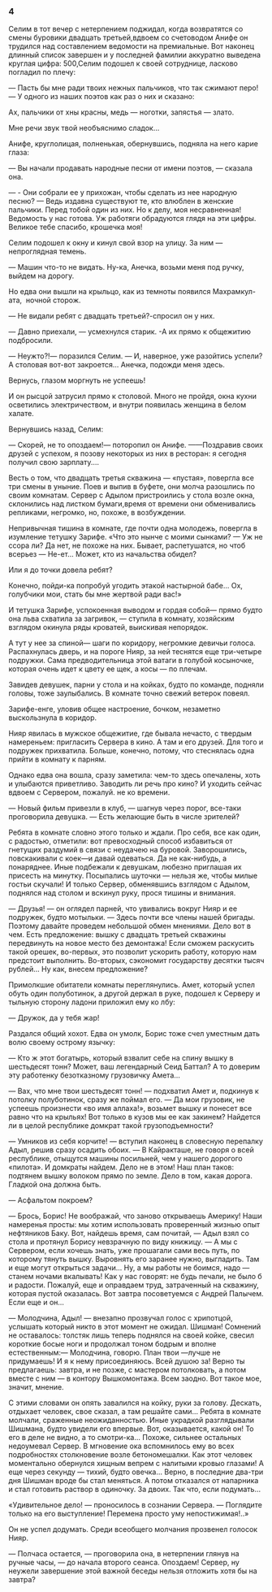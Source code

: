 ### 4

Селим в тот вечер с нетерпением поджидал, когда возвратятся со смены буровики двадцать третьей,вдвоем со счетоводом Анифе он трудился над составлением ведомости на премиальные.
Вот наконец длинный список завершен и у последней фамилии аккуратно выведена круглая цифра: 500,Селим подошел к своей сотруднице, ласково погладил по плечу:

— Пасть бы мне ради твоих нежных пальчиков, что так сжимают перо!
— У одного из наших поэтов как раз о них и сказано:

Ах, пальчики от хны красны, медь — ноготки, запястья — злато.

Мне речи звук твой необъяснимо сладок...

Анифе, круглолицая, полненькая, обернувшись, подняла на него карие глаза:

— Вы начали продавать народные песни от имени поэтов, — сказала она.

— - Они собрали ее у прихожан, чтобы сделать из нее народную песню?
— Ведь издавна существуют те, кто влюблен в женские пальчики.
Перед тобой один из них.
Но к делу, моя несравненная!
Ведомость у нас готова.
Уж работяги обрадуются глядя на эти цифры.
Великое тебе спасибо, крошечка моя!

Селим подошел к окну и кинул свой взор на улицу.
За ним — непроглядная темень.

— Машин что-то не видать.
Ну-ка, Анечка, возьми меня под ручку, выйдем на дорогу.

Но едва они вышли на крыльцо, как из темноты появился Махрамкул-ата,  ночной сторож.

— Не видали ребят с двадцать третьей?-спросил он у них.

— Давно приехали, — усмехнулся старик.
-А их прямо к общежитию подбросили.

— Неужто?!— поразился Селим.
— И, наверное, уже разойтись успели?
А столовая вот-вот закроется...
Анечка, подожди меня здесь.

Вернусь, глазом моргнуть не успеешь!

И он рысцой затрусил прямо к столовой.
Много не пройдя, окна кухни осветились электричеством, и внутри появилась женщина в белом халате.

Вернувшись назад, Селим:

— Скорей, не то опоздаем!— поторопил он Анифе.
——Поздравив своих друзей с успехом, я позову некоторых из них в ресторан: я сегодня получил свою зарплату....

Весть о том, что двадцать третья скважина — «пустая», повергла все три смены в уныние.
Поев и выпив в буфете, они молча разошлись по своим комнатам.
Сервер с Адылом пристроились у стола возле окна, склонились над листком бумаги,время от времени они обменивались репликами, негромко, но, похоже, в возбуждении.

Непривычная тишина в комнате, где почти одна молодежь, повергла в изумление тетушку Зарифе.
«Что это нынче с моими сынками?
— Уж не ссора ли?
Да нет, не похоже на них.
Бывает, распетушатся, но чтоб всерьез — Не-ет...
Может, кто из начальства обидел?

Или я до точки довела ребят?

Конечно, пойди-ка попробуй угодить этакой настырной бабе...
Ох, голубчики мои, стать бы мне жертвой ради вас!»

И тетушка Зарифе, успокоенная выводом и гордая собой— прямо будто она льва схватила за загривок, — ступила в комнату, хозяйским взглядом окинула ряды кроватей, выискивая непорядок.

А тут у нее за спиной— шаги по коридору, негромкие девичьи голоса.
Распахнулась дверь, и на пороге Нияр, за ней теснятся еще три-четыре подружки.
Сама предводительница этой ватаги в голубой косыночке, которая очень идет к цвету ее щек, а косы — по плечам.

Завидев девушек, парни у стола и на койках, будто по команде, подняли головы, тоже заулыбались.
В комнате точно свежий ветерок повеял.

Зарифе-енге, уловив общее настроение, бочком, незаметно выскользнула в коридор.

Нияр явилась в мужское общежитие, где бывала нечасто, с твердым намереньем: пригласить Сервера в кино.
А там и его друзей.
Для того и подружек прихватила.
Больше, конечно, потому, что стеснялась одна прийти в комнату к парням.

Однако едва она вошла, сразу заметила: чем-то здесь опечалены, хоть и улыбаются приветливо.
Заводить ли речь про кино?
И уходить сейчас вдвоем с Сервером, пожалуй.
не ко времени.

— Новый фильм привезли в клуб, — шагнув через порог, все-таки проговорила девушка.
— Есть желающие быть в числе зрителей?

Ребята в комнате словно этого только и ждали.
Про себя, все как один, с радостью, отметили: вот превосходный способ избавиться от гнетущих раздумий в связи с неудачею на буровой.
Заворошились, повскакивали с коек—и давай одеваться.
Да не как-нибудь, а понаряднее.
Иные подбежали к девушкам, любезно приглашая их присесть на минутку.
Посыпались шуточки — нельзя же, чтобы милые гостьи скучали!
И только Сервер, обменявшись взглядом с Адылом, поднялся над столом и вскинул руку, прося тишины и внимания.

— Друзья!
— он оглядел парней, что увивались вокруг Нияр и ее подружек, будто мотыльки.
— Здесь почти все члены нашей бригады.
Поэтому давайте проведем небольшой обмен мнениями.
Дело вот в чем.
Есть предложение: вышку с двадцать третьей скважины передвинуть на новое место без демонтажа!
Если сможем раскусить такой орешек, во-первых, это позволит ускорить работу, которую нам предстоит выполнить.
Во-вторых, сэкономит государству десятки тысяч рублей...
Ну как, внесем предложение?

Примолкшие обитатели комнаты переглянулись.
Амет, который успел обуть один полуботинок, а другой держал в руке, подошел к Серверу и тыльную сторону ладони приложил ему ко лбу:

— Дружок, да у тебя жар!

Раздался общий хохот.
Едва он умолк, Борис тоже счел уместным дать волю своему острому язычку:

— Кто ж этот богатырь, который взвалит себе на спину вышку в шестьдесят тонн?
Может, ваш легендарный Сеид Баттал?
А то доверим эту работенку безотказному грузовичку Амета...

— Вах, что мне твои шестьдесят тонн!
— подхватил Амет и, подкинув к потолку полуботинок, сразу же поймал его.
— Да мои грузовик, не успеешь произнести «во имя аллаха!», возьмет вышку и понесет все равно что на крыльях!
Вот только в кузов мы ее как закинем?
Найдется ли в целой республике домкрат такой грузоподъемности?

— Умников из себя корчите!
— вступил наконец в словесную перепалку Адыл, решив сразу осадить обоих.
— В Кайракташе, не говоря о всей республике, отыщутся машины посильней, чем у нашего дорогого «пилота».
И домкраты найдем.
Дело не в этом!
Наш план таков: подтянем вышку волоком прямо по земле.
Дело в том, какая дорога.
Гладкой она должна быть.

— Асфальтом покроем?

— Брось, Борис!
Не воображай, что заново открываешь Америку!
Наши намеренья просты: мы хотим использовать проверенный жизнью опыт нефтяников Баку.
Вот, найдешь время, сам почитай, — Адыл взял со стола и протянул Борису невзрачную по виду книжицу.
— А мы с Сервером, если хочешь знать, уже прошагали сами весь путь, по которому тянуть вышку.
Выровнять его заранее нужно, выгладить.
Там и еще могут открыться задачи...
Ну, а мы работы не боимся, надо —станем ночами вкалывать!
Как у нас говорят: не будь печали, не было б и радости.
Пожалуй, еще и оправдаем труд, затраченный на скважину, которая пустой оказалась.
Вот завтра посоветуемся с Андрей Палычем.
Если еще и он...

— Молодчина, Адыл!
— внезапно прозвучал голос с хрипотцой, услышать который никто в этот момент не ожидал.
Шишман!
Сомнений не оставалось: толстяк лишь теперь поднялся на своей койке, свесил короткие босые ноги и продолжал тоном бодрым и вполне естественным:— Молодчина, говорю.
План твои —лучше не придумаешь!
И я к нему присоединяюсь.
Всей душою за!
Верно ты предлагаешь: завтра, и не позже, с мастером потолковать, а потом вместе с ним — в контору Вышкомонтажа.
Всем заодно.
Вот такое мое, значит, мнение.

С этими словами он опять завалился на койку, руки за голову.
Дескать, отдыхает человек, свое сказал, а там решайте сами...
Ребята в комнате молчали, сраженные неожиданностью.
Иные украдкой разглядывали Шишмана, будто увидели его впервые.
Вот, оказывается, какой он!
То его в деле не видно, а то смотри-ка...
Похоже, сильнее остальных недоумевал Сервер.
В мгновение ока вспомнилось ему во всех подробностях столкновение возле бетономешалки.
Как этот человек моментально обернулся хищным вепрем с налитыми кровыо глазами!
А еще через секунду — тихий, будто овечка...
Верно, в последние два-три дня Шишман вроде бы стал меняться.
А потом отказался от напарника и стал готовить раствор в одиночку.
За двоих.
Так что, если подумать...

«Удивительное дело!
— проносилось в сознании Сервера.
— Поглядите только на его выступление!
Перемена просто уму непостижимая!..»

Он не успел додумать.
Среди всеобщего молчания прозвенел голосок Нияр.

— Полчаса остается, — проговорила она, в нетерпении глянув на ручные часы, — до начала второго сеанса.
Опоздаем!
Сервер, ну неужели завершение этой важной беседы нельзя отложить хотя бы на завтра?
